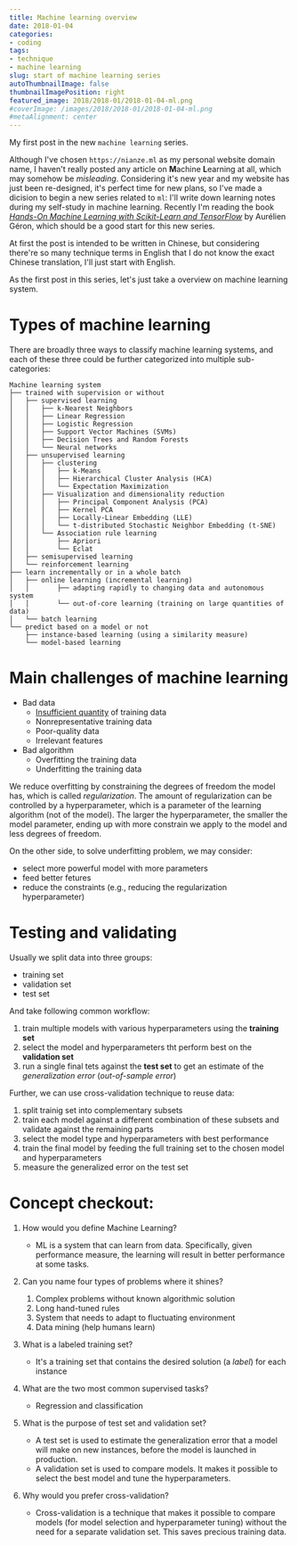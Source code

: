 ```yaml
---
title: Machine learning overview
date: 2018-01-04
categories:
- coding
tags:
- technique
- machine learning
slug: start of machine learning series
autoThumbnailImage: false
thumbnailImagePosition: right
featured_image: 2018/2018-01/2018-01-04-ml.png
#coverImage: /images/2018/2018-01/2018-01-04-ml.png
#metaAlignment: center
---
```


My first post in the new `machine learning` series.
<!--more-->
<!-- toc -->

Although I've chosen `https://nianze.ml` as my personal website domain name, I haven't really posted any article on **M**achine **L**earning at all, which may somehow be _misleading_. Considering it's new year and my website has just been re-designed, it's perfect time for new plans, so I've made a dicision to begin a new series related to `ml`: I'll write down learning notes during my self-study in machine learning. Recently I'm reading the book [_Hands-On Machine Learning with Scikit-Learn and TensorFlow_](https://www.safaribooksonline.com/library/view/hands-on-machine-learning/9781491962282/) by Aurélien Géron, which should be a good start for this new series. 

At first the post is intended to be written in Chinese, but considering there're so many technique terms in English that I do not know the exact Chinese translation, I'll just start with English.

As the first post in this series, let's just take a overview on machine learning system.

# Types of machine learning

There are broadly three ways to classify machine learning systems, and each of these three could be further categorized into multiple sub-categories:

```shell
Machine learning system
├── trained with supervision or without
│   ├── supervised learning
│   │   ├── k-Nearest Neighbors
│   │   ├── Linear Regression
│   │   ├── Logistic Regression
│   │   ├── Support Vector Machines (SVMs)
│   │   ├── Decision Trees and Random Forests
│   │   └── Neural networks
│   ├── unsupervised learning
│   │   ├── clustering
│   │   │   ├── k-Means
│   │   │   ├── Hierarchical Cluster Analysis (HCA)
│   │   │   └── Expectation Maximization
│   │   ├── Visualization and dimensionality reduction
│   │   │   ├── Principal Component Analysis (PCA)
│   │   │   ├── Kernel PCA
│   │   │   ├── Locally-Linear Embedding (LLE)
│   │   │   └── t-distributed Stochastic Neighbor Embedding (t-SNE)
│   │   └── Association rule learning
│   │       ├── Apriori
│   │       └── Eclat
│   ├── semisupervised learning
│   └── reinforcement learning
├── learn incrementally or in a whole batch
│   ├── online learning (incremental learning)
│   │       ├── adapting rapidly to changing data and autonomous system
│   │       └── out-of-core learning (training on large quantities of data)
│   └── batch learning
└── predict based on a model or not
    ├── instance-based learning (using a similarity measure)
    └── model-based learning
```

# Main challenges of machine learning

* Bad data
    * [Insufficient quantity](http://static.googleusercontent.com/media/research.google.com/fr//pubs/archive/35179.pdf) of training data
    * Nonrepresentative training data
    * Poor-quality data
    * Irrelevant features
* Bad algorithm
    * Overfitting the training data
    * Underfitting the training data

We reduce overfitting by constraining the degrees of freedom the model has, which is called _regularization_. The amount of regularization can be controlled by a hyperparameter, which is a parameter of the learning algorithm (not of the model). The larger the hyperparameter, the smaller the model parameter, ending up with more constrain we apply to the model and less degrees of freedom.

On the other side, to solve underfitting problem, we may consider:

* select more powerful model with more parameters
* feed better fetures
* reduce the constraints (e.g., reducing the regularization hyperparameter)

# Testing and validating

Usually we split data into three groups:

* training set
* validation set
* test set

And take following common workflow:

1. train multiple models with various hyperparameters using the **training set**
2. select the model and hyperparameters tht perform best on the **validation set**
3. run a single final tets against the **test set** to get an estimate of the _generalization error_ (_out-of-sample error_)

Further, we can use cross-validation technique to reuse data:

1. split trainig set into complementary subsets
2. train each model against a different combination of these subsets and validate against the remaining parts
3. select the model type and hyperparameters with best performance
4. train the final model by feeding the full training set to the chosen model and hyperparameters
5. measure the generalized error on the test set


# Concept checkout:

1. How would you define Machine Learning?
	* ML is a system that can learn from data. Specifically, given performance measure, the learning will result in better performance at some tasks.

2. Can you name four types of problems where it shines?
	1. Complex problems without known algorithmic solution
	2. Long hand-tuned rules
	3. System that needs to adapt to fluctuating environment
	4. Data mining (help humans learn)

3. What is a labeled training set?
	* It's a training set that contains the desired solution (a _label_) for each instance

4. What are the two most common supervised tasks?
 	* Regression and classification

5. What is the purpose of test set and validation set?
	* A test set is used to estimate the generalization error that a model will make on new instances, before the model is launched in production.
	* A validation set is used to compare models. It makes it possible to select the best model and tune the hyperparameters.

6. Why would you prefer cross-validation?
 	* Cross-validation is a technique that makes it possible to compare models (for model selection and hyperparameter tuning) without the need for a separate validation set. This saves precious training data.
